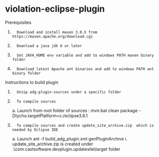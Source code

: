 # violation-eclipse-plugin
Prerequisites 
1.       Download and install maven 3.0.X from https://maven.apache.org/download.cgi
2.       Download a java jdk 6 or later
3.       Set JAVA_HOME env variable and add to windows PATH maven binary folder
4.       Download latest Apache ant binaries and add to windows PATH ant binary folder

Instructions to build plugin

1.       Unzip adg-plugin-sources under a specific folder
2.       To compile sources
	a.       Launch from root folder of sources : mvn.bat clean package -Dtycho.targetPlatform=c:/eclipse3.6.1
3.       To compile sources and create update_site_archive.zip  which is needed by Eclipse IDE
	a.     Launch ant -f build_adg_plugin.xml genPluginArchive
		i.      update_site_archive.zip is created under .\com.castsoftware.devplugin.updatesite\target folder
